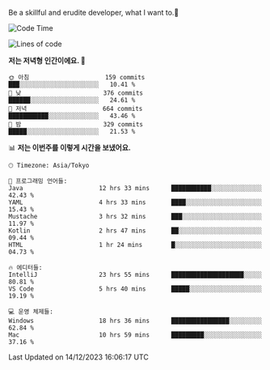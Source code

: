 Be a skillful and erudite developer, what I want to.👶

<!--START_SECTION:waka-->
![Code Time](http://img.shields.io/badge/Code%20Time-351%20hrs%2040%20mins-blue)

![Lines of code](https://img.shields.io/badge/%EC%A0%80%EB%8A%94%20%EC%97%AC%ED%83%9C%EA%B9%8C%EC%A7%80%20-745.0%20thousand%20%EC%A4%84%EC%9D%98%20%EC%BD%94%EB%93%9C%EB%A5%BC%20%EC%9E%91%EC%84%B1%ED%96%88%EC%96%B4%EC%9A%94.-blue)

**저는 저녁형 인간이에요. 🦉** 

```text
🌞 아침                     159 commits         ███░░░░░░░░░░░░░░░░░░░░░░   10.41 % 
🌆 낮　                     376 commits         ██████░░░░░░░░░░░░░░░░░░░   24.61 % 
🌃 저녁                     664 commits         ███████████░░░░░░░░░░░░░░   43.46 % 
🌙 밤　                     329 commits         █████░░░░░░░░░░░░░░░░░░░░   21.53 % 
```


📊 **저는 이번주를 이렇게 시간을 보냈어요.** 

```text
🕑︎ Timezone: Asia/Tokyo

💬 프로그래밍 언어들: 
Java                     12 hrs 33 mins      ███████████░░░░░░░░░░░░░░   42.43 % 
YAML                     4 hrs 33 mins       ████░░░░░░░░░░░░░░░░░░░░░   15.43 % 
Mustache                 3 hrs 32 mins       ███░░░░░░░░░░░░░░░░░░░░░░   11.97 % 
Kotlin                   2 hrs 47 mins       ██░░░░░░░░░░░░░░░░░░░░░░░   09.44 % 
HTML                     1 hr 24 mins        █░░░░░░░░░░░░░░░░░░░░░░░░   04.73 % 

🔥 에디터들: 
IntelliJ                 23 hrs 55 mins      ████████████████████░░░░░   80.81 % 
VS Code                  5 hrs 40 mins       █████░░░░░░░░░░░░░░░░░░░░   19.19 % 

💻 운영 체제들: 
Windows                  18 hrs 36 mins      ████████████████░░░░░░░░░   62.84 % 
Mac                      10 hrs 59 mins      █████████░░░░░░░░░░░░░░░░   37.16 % 
```


 Last Updated on 14/12/2023 16:06:17 UTC
<!--END_SECTION:waka-->
